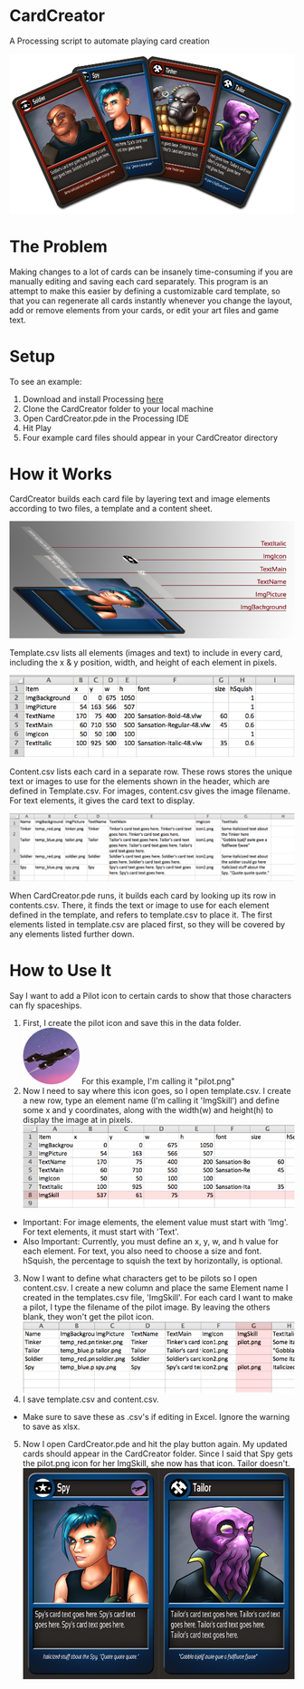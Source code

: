 CardCreator
===========

A Processing script to automate playing card creation

![Alt text](example_media/example.png)

The Problem
===========

Making changes to a lot of cards can be insanely time-consuming if you are manually editing and saving each card separately. This program is an attempt to make this easier by defining a customizable card template, so that you can regenerate all cards instantly whenever you change the layout, add or remove elements from your cards, or edit your art files and game text.

Setup
=====

To see an example:

1. Download and install Processing [here](http://www.processing.org/)
2. Clone the CardCreator folder to your local machine
3. Open CardCreator.pde in the Processing IDE
4. Hit Play
5. Four example card files should appear in your CardCreator directory

How it Works
============

CardCreator builds each card file by layering text and image elements according to two files, a template and a content sheet.

![Alt text](example_media/how_it_works.png)

Template.csv lists all elements (images and text) to include in every card, including the x & y position, width, and height of each element in pixels.

![Alt text](example_media/template_example.png "template.csv")

Content.csv lists each card in a separate row. These rows stores the unique text or images to use for the elements shown in the header, which are defined in Template.csv. For images, content.csv gives the image filename. For text elements, it gives the card text to display.

![Alt text](example_media/content_example.png "content.csv")

When CardCreator.pde runs, it builds each card by looking up its row in contents.csv. There, it finds the text or image to use for each element defined in the template, and refers to template.csv to place it. The first elements listed in template.csv are placed first, so they will be covered by any elements listed further down.

How to Use It
=============

Say I want to add a Pilot icon to certain cards to show that those characters can fly spaceships.

1. First, I create the pilot icon and save this in the data folder. ![Alt text](example_media/pilot.png "pilot.png") For this example, I'm calling it "pilot.png"
2. Now I need to say where this icon goes, so I open template.csv. I create a new row, type an element name (I'm calling it 'ImgSkill') and define some x and y coordinates, along with the width(w) and height(h) to display the image at in pixels.
  ![Alt text](example_media/template_add_example.png "template_add_example.png")
  - Important: For image elements, the element value must start with 'Img'. For text elements, it must start with 'Text'.
  - Also Important: Currently, you must define an x, y, w, and h value for each element. For text, you also need to choose a size and font. hSquish, the percentage to squish the text by horizontally, is optional.
3. Now I want to define what characters get to be pilots so I open content.csv. I create a new column and place the same Element name I created in the templates.csv file, 'ImgSkill'. For each card I want to make a pilot, I type the filename of the pilot image. By leaving the others blank, they won't get the pilot icon.
  ![Alt text](example_media/content_add_example.png "content_add_example.png")
4. I save template.csv and content.csv.
  - Make sure to save these as .csv's if editing in Excel. Ignore the warning to save as xlsx.
5. Now I open CardCreator.pde and hit the play button again. My updated cards should appear in the CardCreator folder. Since I said that Spy gets the pilot.png icon for her ImgSkill, she now has that icon. Tailor doesn't.
  ![Alt text](example_media/cards_pilot_example.png "cards_pilot_example.png")
